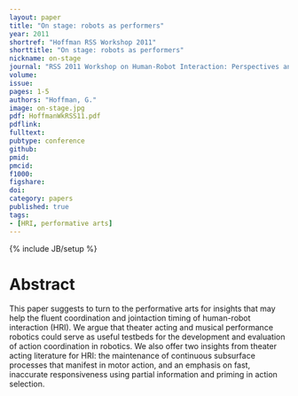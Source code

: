 ```yaml
---
layout: paper
title: "On stage: robots as performers"
year: 2011
shortref: "Hoffman RSS Workshop 2011"
shorttitle: "On stage: robots as performers"
nickname: on-stage
journal: "RSS 2011 Workshop on Human-Robot Interaction: Perspectives and Contributions to Robotics from the Human Sciences"
volume:
issue: 
pages: 1-5
authors: "Hoffman, G."
image: on-stage.jpg
pdf: HoffmanWkRSS11.pdf
pdflink: 
fulltext:  
pubtype: conference
github: 
pmid:  
pmcid: 
f1000: 
figshare: 
doi:
category: papers
published: true
tags:
- [HRI, performative arts]
---
```

{% include JB/setup %}

# Abstract 

This paper suggests to turn to the performative arts
for insights that may help the fluent coordination and jointaction
timing of human-robot interaction (HRI). We argue that
theater acting and musical performance robotics could serve as
useful testbeds for the development and evaluation of action
coordination in robotics. We also offer two insights from theater
acting literature for HRI: the maintenance of continuous subsurface
processes that manifest in motor action, and an emphasis
on fast, inaccurate responsiveness using partial information and
priming in action selection.
